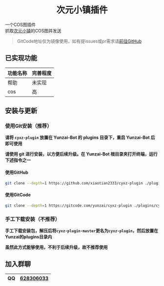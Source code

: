 # <center>次元小镇插件</center>

一个COS图插件  
抓取[次元小镇](https://dimtown.com/vipcos)的COS图并发送

> GitCode地址仅为镜像使用，如有提issues或pr需求请[前往GitHub](https://github.com/xiaotian2333/cyxz-plugin)

## 已实现功能

| 功能名称 | 完善程度 |
|--------|-----------|
| 帮助 | 未实现 |
| cos | 高 |

## 安装与更新

### 使用Git安装（推荐）

**请将 `cyxz-plugin` 放置在 Yunzai-Bot 的 plugins 目录下，重启 Yunzai-Bot 后即可使用<br>**

**请使用 git 进行安装，以方便后续升级。在 Yunzai-Bot 根目录夹打开终端，运行下述指令之一<br>**

#### **使用GitHub**

``` bash
git clone --depth=1 https://github.com/xiaotian2333/cyxz-plugin ./plugins/cyxz-plugin/
```

#### **使用GitCode**

``` bash
git clone --depth=1 https://gitcode.com/yunzai/cyxz-plugin ./plugins/cyxz-plugin/
```

### 手工下载安装（不推荐）

**手工下载安装包，解压后将`cyxz-plugin-master`更名为`cyxz-plugin`，然后放置在Yunzai的plugins目录内<br>**

**虽然此方式能够使用，不利于后续升级，故不推荐使用<br>**

## 加入群聊

| QQ | [628306033](https://jq.qq.com/?k=fjSGhscz) |
|----|--------------------------------------------|
